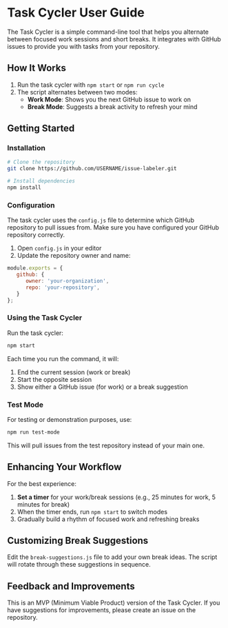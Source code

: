 # Task Cycler User Guide

The Task Cycler is a simple command-line tool that helps you alternate between focused work sessions and short breaks. It integrates with GitHub issues to provide you with tasks from your repository.

## How It Works

1. Run the task cycler with `npm start` or `npm run cycle`
2. The script alternates between two modes:
   - **Work Mode**: Shows you the next GitHub issue to work on
   - **Break Mode**: Suggests a break activity to refresh your mind

## Getting Started

### Installation

```bash
# Clone the repository
git clone https://github.com/USERNAME/issue-labeler.git

# Install dependencies
npm install
```

### Configuration

The task cycler uses the `config.js` file to determine which GitHub repository to pull issues from. Make sure you have configured your GitHub repository correctly.

1. Open `config.js` in your editor
2. Update the repository owner and name:

```js
module.exports = {
   github: {
      owner: 'your-organization',
      repo: 'your-repository',
   }
};
```

### Using the Task Cycler

Run the task cycler:

```bash
npm start
```

Each time you run the command, it will:

1. End the current session (work or break)
2. Start the opposite session
3. Show either a GitHub issue (for work) or a break suggestion

### Test Mode

For testing or demonstration purposes, use:

```bash
npm run test-mode
```

This will pull issues from the test repository instead of your main one.

## Enhancing Your Workflow

For the best experience:

1. **Set a timer** for your work/break sessions (e.g., 25 minutes for work, 5 minutes for break)
2. When the timer ends, run `npm start` to switch modes
3. Gradually build a rhythm of focused work and refreshing breaks

## Customizing Break Suggestions

Edit the `break-suggestions.js` file to add your own break ideas. The script will rotate through these suggestions in sequence.

## Feedback and Improvements

This is an MVP (Minimum Viable Product) version of the Task Cycler. If you have suggestions for improvements, please create an issue on the repository.
